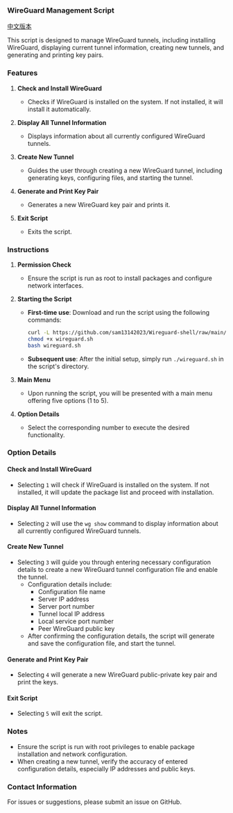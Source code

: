 ### WireGuard Management Script
[中文版本](./README.md)

This script is designed to manage WireGuard tunnels, including installing WireGuard, displaying current tunnel information, creating new tunnels, and generating and printing key pairs.

### Features

1. **Check and Install WireGuard**
   - Checks if WireGuard is installed on the system. If not installed, it will install it automatically.

2. **Display All Tunnel Information**
   - Displays information about all currently configured WireGuard tunnels.

3. **Create New Tunnel**
   - Guides the user through creating a new WireGuard tunnel, including generating keys, configuring files, and starting the tunnel.

4. **Generate and Print Key Pair**
   - Generates a new WireGuard key pair and prints it.

5. **Exit Script**
   - Exits the script.

### Instructions

1. **Permission Check**
   - Ensure the script is run as root to install packages and configure network interfaces.

2. **Starting the Script**
   - **First-time use**: Download and run the script using the following commands:
     ```bash
     curl -L https://github.com/sam13142023/Wireguard-shell/raw/main/main.sh -o wireguard.sh
     chmod +x wireguard.sh
     bash wireguard.sh
     ```
   - **Subsequent use**: After the initial setup, simply run `./wireguard.sh` in the script's directory.

3. **Main Menu**
   - Upon running the script, you will be presented with a main menu offering five options (1 to 5).

4. **Option Details**
   - Select the corresponding number to execute the desired functionality.

### Option Details

#### Check and Install WireGuard

- Selecting `1` will check if WireGuard is installed on the system. If not installed, it will update the package list and proceed with installation.

#### Display All Tunnel Information

- Selecting `2` will use the `wg show` command to display information about all currently configured WireGuard tunnels.

#### Create New Tunnel

- Selecting `3` will guide you through entering necessary configuration details to create a new WireGuard tunnel configuration file and enable the tunnel.
  - Configuration details include:
    - Configuration file name
    - Server IP address
    - Server port number
    - Tunnel local IP address
    - Local service port number
    - Peer WireGuard public key
  - After confirming the configuration details, the script will generate and save the configuration file, and start the tunnel.

#### Generate and Print Key Pair

- Selecting `4` will generate a new WireGuard public-private key pair and print the keys.

#### Exit Script

- Selecting `5` will exit the script.

### Notes

- Ensure the script is run with root privileges to enable package installation and network configuration.
- When creating a new tunnel, verify the accuracy of entered configuration details, especially IP addresses and public keys.

### Contact Information

For issues or suggestions, please submit an issue on GitHub.